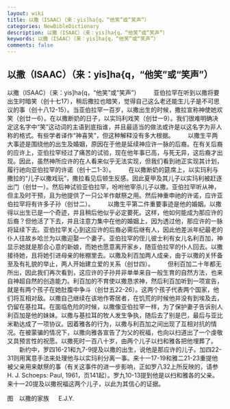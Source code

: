 ```yaml
---
layout: wiki
title: 以撒（ISAAC）（来：yis]ha{q，“他笑”或“笑声”）
categories: NewBibleDictionary
description: 以撒（ISAAC）（来：yis]ha{q，“他笑”或“笑声”）
keywords: 以撒（ISAAC）（来：yis]ha{q，“他笑”或“笑声”）
comments: false
---
```


## 以撒（ISAAC）（来：yis]ha{q，“他笑”或“笑声”）



以撒（ISAAC）（来：yis]ha{q，“他笑”或“笑声”）
　　亚伯拉罕在听到以撒将要出生时暗笑（创十七17），稍后撒拉也暗笑，觉得自己这么老还能生儿子是不可思议的事（创十八12-15）。当亚伯拉罕一百岁，以撒出生的时候，撒拉宣称神使她欢笑（创廿一6）。在以撒断奶的日子，以实玛利戏笑（创廿一9）。我们很难明确决定这名字中“笑”这动词的主语到底指谁，并且最适当的做法或许是以这名字为非人称的格式。有些学者译作“神喜笑”，但这种解释没有多大根据。
　　以撒生平两大事迹是围绕他的出生及婚姻，原因在于他是延续神应许一脉的后裔。在有关后裔的应许上，亚伯拉罕经过了痛苦的试验，现在他年事已高，与死无异，这后裔才出现。因此，虽然神所应许的在人看来似乎无法实现，但我们看到祂正实现其计划，履行祂向亚伯拉罕的许诺（创十二1-3）。
　　在以撒断奶的筵席上，以实玛利与撒拉的“儿子以撒戏玩”，撒拉看见后顿生反感。因此夏甲及其儿子以实玛利被赶逐出门（创廿一）。然后神试验亚伯拉罕，吩咐他宰杀儿子以撒。亚伯拉罕听从神，但主及时干预，且为他提供了一只公羊作献祭之用。然后神重申祂的许诺，应许亚伯拉罕将有许多子孙（创廿二）。
　　以撒生平第二件重要事迹是他的婚姻。以撒得以出生已是一个奇迹，并且稍后他似乎必定要死。这样，他如何能成为那应许的后裔？但他活了下去，并且注意力集中在他的婚姻上，因为透过他，那应许的一脉将延续下去。亚伯拉罕关心到这应许的后裔必需后继有人，因此他差派年纪最老的仆人往故乡哈兰为以撒迎娶一个妻子。亚伯拉罕的侄儿彼士利有女儿名利百加，神显示她就是那合心意的新娘，而她也愿意离开家乡，随亚伯拉罕的仆人回去。以撒接待她，且将她引进母亲的帐棚里去。以撒及利百加两人成亲，由于以撒的关怀备至及有礼貌的举止，两人开始建立爱的关系（创廿四）。
　　但利百加二十年都无所出，因此我们再次看到，这应许的子孙并非单单来自一般生育的自然方法，也来自神超自然的创造能力。利百加的不育使以撒恳求神，然后利百加听到一项宣告，就是有两个孩子在她肚腹中争斗（创廿五22-26）。这两个孩子代表两个国家，他们将互相对敌。以撒自己继续在该地作寄居者，在饥荒的时候他并没有到埃及去，仍留在基拉耳。在面临危险的时候，以撒像亚伯拉罕一样，为了保护妻子告诉别人利百加是他的妹妹。以撒与基拉耳的牧人发生争执，随后去了别是巴，最后与亚比米勒达成了一项协议。因着雅各的行为，以撒与利百加之间出现了互相对抗的情况。在被蒙骗的情况下，以撒向雅各宣告了为父的祝福，也向以扫道出了一个虔敬又具预言性的祝愿。以撒死时一百八十岁，由两个儿子以扫和雅各把他埋葬了。
　　新约中，罗四16-21和九7-9提及以撒的出生，说他是那应许的儿子。加四22-31则用寓意手法来处理他与以实玛利分离一事。来十一17-19和雅二21-23重提他被父亲用来献祭的事（有关这事件的进一步影响，正如罗八32上所反映的，请参 H. J. Schoeps: Paul, 1961，页141起）。罗九10-13提到他是以扫和雅各的父亲。来十一20提及以撒祝福这两个儿子，以此为其信心的证据。
　


图　以撒的家族
　
E.J.Y.





